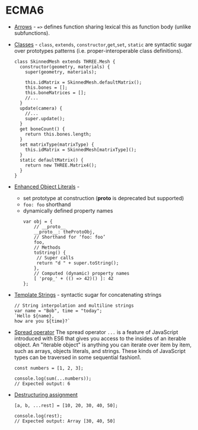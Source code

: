 # ECMA6
* [Arrows](https://github.com/lukehoban/es6features#arrows) - `=>` defines function sharing lexical this as function body (unlike subfunctions).
* [Classes](https://github.com/lukehoban/es6features#classes) - `class`, `extends`, `constructor`,`get`,`set`, `static` are syntactic sugar over prototypes patterns (i.e. proper-interoperable class definitions).
  ```
  class SkinnedMesh extends THREE.Mesh {
    constructor(geometry, materials) {
      super(geometry, materials);

      this.idMatrix = SkinnedMesh.defaultMatrix();
      this.bones = [];
      this.boneMatrices = [];
      //...
    }
    update(camera) {
      //...
      super.update();
    }
    get boneCount() {
      return this.bones.length;
    }
    set matrixType(matrixType) {
      this.idMatrix = SkinnedMesh[matrixType]();
    }
    static defaultMatrix() {
      return new THREE.Matrix4();
    }
  }
  ```
* [Enhanced Object Literals](https://github.com/lukehoban/es6features#enhanced-object-literals) -
  * set prototype at construction (__proto__ is deprecated but supported)
  * `foo: foo` shorthand
  * dynamically defined property names
    ```
    var obj = {
        // __proto__
        __proto__: theProtoObj,
        // Shorthand for ‘foo: foo’
        foo,
        // Methods
        toString() {
         // Super calls
         return "d " + super.toString();
        },
        // Computed (dynamic) property names
        [ 'prop_' + (() => 42)() ]: 42
    };
    ```
* [Template Strings](https://github.com/lukehoban/es6features#template-strings) - syntactic sugar for concatenating strings
  ```
  // String interpolation and multiline strings
  var name = "Bob", time = "today";
  `Hello ${name}, 
  how are you ${time}?`
  ```

* [Spread operator](https://developer.mozilla.org/en-US/docs/Web/JavaScript/Reference/Operators/Spread_syntax)
  The spread operator `...` is a feature of JavaScript introduced with ES6 that gives you access to the insides of an iterable object. An "iterable object" is anything you can iterate over item by item, such as arrays, objects literals, and strings. These kinds of JavaScript types can be traversed in some sequential fashion1.

  ```
  const numbers = [1, 2, 3];

  console.log(sum(...numbers));
  // Expected output: 6
  ```

* [Destructuring assignment](https://developer.mozilla.org/en-US/docs/Web/JavaScript/Reference/Operators/Destructuring_assignment)
  ```
  [a, b, ...rest] = [10, 20, 30, 40, 50];

  console.log(rest);
  // Expected output: Array [30, 40, 50]
  ```
